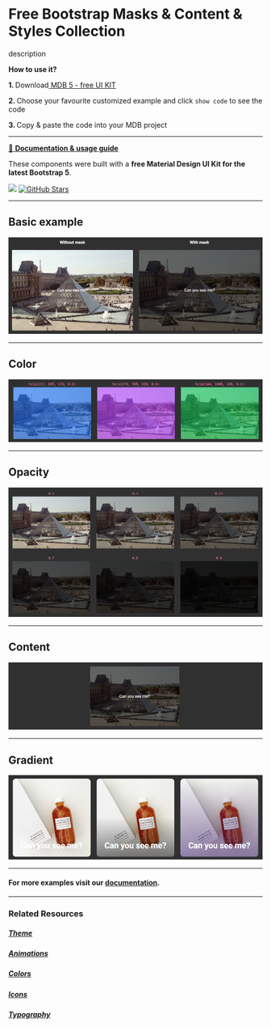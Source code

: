 # Free Bootstrap Masks & Content & Styles Collection

description

<p><strong>How to use it?</strong></p>
<p class="mb-2">
<strong>1. </strong>Download<a target="_blank" href="https://mdbootstrap.com/docs/standard/"> MDB 5 - free UI KIT</a></p>
<p class="mb-2"><strong>2. </strong>Choose your favourite customized example and click <code>show code</code> to see the code</p>
<p class="mb-3"><strong>3. </strong>Copy & paste the code into your MDB project</p>

--------------------

[📄 **Documentation & usage guide**](https://mdbootstrap.com/docs/standard/content-styles/masks/)

These components were built with a **free Material Design UI Kit for the latest Bootstrap 5**.

<img height="25" src="https://mdbootstrap.com/img/Marketing/general/logo/medium/mdb-r.png">  [![GitHub Stars](https://img.shields.io/github/stars/mdbootstrap/mdb-ui-kit?label=Star%20now&style=social)](https://github.com/mdbootstrap/mdb-ui-kit/)

---------------------

 <h2 class="mb-4">Basic example</h2> 

 [![Bootstrap 5 Masks](/assets/basic-example.png)](https://mdbootstrap.com/docs/standard/content-styles/masks/#section-basic-example)

 
 <hr class="my-5">

 <h2 class="mb-4">Color</h2> 

 [![Bootstrap 5 Masks](/assets/color.png)](https://mdbootstrap.com/docs/standard/content-styles/masks/#subsection-color)

 
 <hr class="my-5">

 <h2 class="mb-4">Opacity</h2> 

 [![Bootstrap 5 Masks](/assets/opacity.png)](https://mdbootstrap.com/docs/standard/content-styles/masks/#subsection-opacity)

 
 <hr class="my-5">

 <h2 class="mb-4">Content</h2> 

 [![Bootstrap 5 Masks](/assets/content.png)](https://mdbootstrap.com/docs/standard/content-styles/masks/#section-content)

 
 <hr class="my-5">

 <h2 class="mb-4">Gradient</h2> 

 [![Bootstrap 5 Masks](/assets/gradient.png)](https://mdbootstrap.com/docs/standard/content-styles/masks/#section-gradient)


 
 <hr class="my-5">

<h4>For more examples visit our <a target="_blank" href="https://mdbootstrap.com/docs/standard/content-styles/masks/">documentation</a>.</h4>

 <hr class="my-5">

<h3>Related Resources</h3>

<h5><a target="_blank" href="https://mdbootstrap.com/docs/standard/content-styles/theme/">Theme</a></h5>

<h5><a target="_blank" href="https://mdbootstrap.com/docs/standard/content-styles/animations/">Animations</a></h5>

<h5><a target="_blank" href="https://mdbootstrap.com/docs/standard/content-styles/colors/">Colors</a></h5>

<h5><a target="_blank" href="https://mdbootstrap.com/docs/standard/content-styles/icons/">Icons</a></h5>

<h5><a target="_blank" href="https://mdbootstrap.com/docs/standard/content-styles/typography/">Typography</a></h5>

